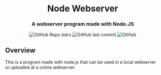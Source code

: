 <h1 align="center">
  Node Webserver
</h1>

<h3 align="center">
  A webserver program made with Node.JS
</h3>

<p align="center">
  <img alt="GitHub Repo stars" src="https://img.shields.io/github/stars/lucas-fer-fig/node-webserver?logo=github">
  <img alt="GitHub last commit" src="https://img.shields.io/github/last-commit/lucas-fer-fig/node-webserver">
  <img alt="GitHub" src="https://img.shields.io/github/license/lucas-fer-fig/node-webserver">
</p>

## Overview

This is a program made with node.js that can be used in a local webserver or uploaded at a online webserver.
